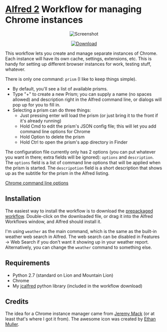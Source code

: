 [Alfred 2][alfred] Workflow for managing Chrome instances
=========================================================

<p align="center">
<img alt="Screenshot" src="https://dl.dropbox.com/s/iy5bfl3bv2u5o62/jc-chrome-prism_screenshot.png" />
</p>

<p align="center">
  <a href="https://dl.dropbox.com/s/xkwm3vlryhacfya/jc-chrome-prism.alfredworkflow"><img src="http://i.imgur.com/E8I5TfU.png" alt="Download"></a>
</p>


This workflow lets you create and manage separate instances of Chrome. Each
instance will have its own cache, settings, extensions, etc. This is handy for
setting up different browser instances for work, testing stuff, whatever.

There is only one command: `prism` (I like to keep things simple).

* By default, you'll see a list of available prisms.
* Type "+" to create a new Prism; you can supply a name (no spaces allowed) and
  description right in the Alfred command line, or dialogs will pop up for you
  to fill in.
* Selecting a prism can do three things:
  * Just pressing enter will load the prism (or just bring it to the front if
    it's already running)
  * Hold Cmd to edit the prism's JSON config file; this will let you add
    command line options for Chrome
  * Hold Option to delete the prism
  * Hold Ctrl to open the prism's app directory in Finder

The configuration file currently only has 2 options (you can put whatever you
want in there; extra fields will be ignored): `options` and `description`. The
`options` field is a list of command line options that will be applied when the
prism is started. The `descripotion` field is a short description that shows up
as the subtitle for the prism in the Alfred listing.

[Chrome command line options][options]

Installation
------------

The easiest way to install the workflow is to download the
[prepackaged workflow][pkg].  Double-click on the downloaded file, or drag
it into the Alfred Workflows window, and Alfred should install it.

I'm using `weather` as the main command, which is the same as the built-in
weather web search in Alfred. The web search can be disabled in Features &rarr;
Web Search if you don't want it showing up in your weather report.
Alternatively, you can change the `weather` command to something else.

Requirements
------------

* Python 2.7 (standard on Lion and Mountain Lion)
* Chrome
* My [jcalfred][jcalfred] python library (included in the workflow download)

Credits
-------

The idea for a Chrome instance manager came from [Jeremy Mack][jeremy] (or at
least that's where I got it from). The awesome icon was created by [Ethan
Muller][ethan].

[pkg]: https://dl.dropbox.com/s/xkwm3vlryhacfya/jc-chrome-prism.alfredworkflow
[img]: https://dl.dropbox.com/s/iy5bfl3bv2u5o62/jc-chrome-prism_screenshot.png
[alfred]: http://www.alfredapp.com
[jcalfred]: https://github.com/jason0x43/jcalfred
[jeremy]: https://github.com/mutewinter
[ethan]: http://dribbble.com/shots/951015-Chrome-Prism-Icon?list=tags&tag=chrome
[options]: http://peter.sh/experiments/chromium-command-line-switches/

